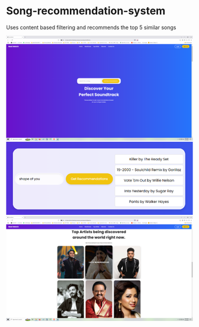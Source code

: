 # Song-recommendation-system
Uses content based filtering and recommends the top 5 similar songs



![Project Screenshot](./Screenshot%20(6).png)
![Project Screenshot](./Screenshot%202025-03-19%20110123.png)
![Project Screenshot](./Screenshot%20(7).png)
